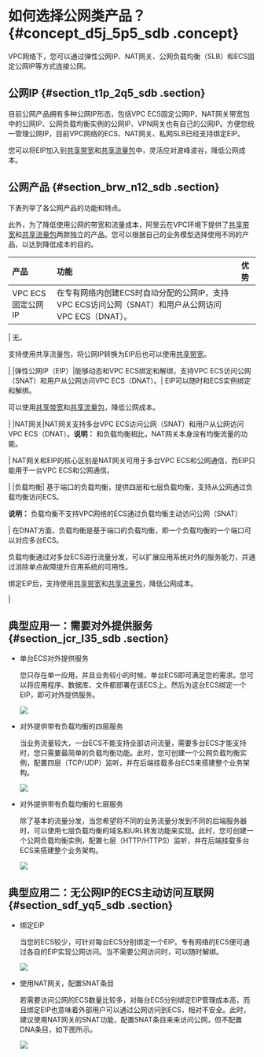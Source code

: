 # 如何选择公网类产品？ {#concept_d5j_5p5_sdb .concept}

VPC网络下，您可以通过弹性公网IP、NAT网关、公网负载均衡（SLB）和ECS固定公网IP等方式连接公网。

## 公网IP {#section_t1p_2q5_sdb .section}

目前公网产品拥有多种公网IP形态，包括VPC ECS固定公网IP、NAT网关带宽包中的公网IP、公网负载均衡实例的公网IP、VPN网关也有自己的公网IP。方便您统一管理公网IP，目前VPC网络的ECS、NAT网关、私网SLB已经支持绑定EIP。

您可以将EIP加入到[共享带宽](https://www.aliyun.com/product/cbwp)和[共享流量包](https://www.aliyun.com/product/flowbag)中，灵活应对波峰波谷，降低公网成本。

## 公网产品 {#section_brw_n12_sdb .section}

下表列举了各公网产品的功能和特点。

此外，为了降低使用公网的带宽和流量成本，阿里云在VPC环境下提供了[共享带宽](https://www.aliyun.com/product/cbwp)和[共享流量包](https://www.aliyun.com/product/flowbag)两款独立的产品。您可以根据自己的业务模型选择使用不同的产品，以达到降低成本的目的。

|产品|功能|优势|
|:-|:-|:-|
|VPC ECS固定公网IP| 在专有网络内创建ECS时自动分配的公网IP，支持VPC ECS访问公网（SNAT）和用户从公网访问VPC ECS（DNAT）。

 | 无。

 支持使用共享流量包，将公网IP转换为EIP后也可以使用[共享带宽](https://www.aliyun.com/product/cbwp)。

 |
|弹性公网IP（EIP）|能够动态和VPC ECS绑定和解绑，支持VPC ECS访问公网（SNAT）和用户从公网访问VPC ECS（DNAT）。| EIP可以随时和ECS实例绑定和解绑。

 可以使用[共享带宽](https://www.aliyun.com/product/cbwp)和[共享流量包](https://www.aliyun.com/product/flowbag)，降低公网成本。

 |
|NAT网关|NAT网关支持多台VPC ECS访问公网（SNAT）和用户从公网访问VPC ECS（DNAT）。**说明：** 和负载均衡相比，NAT网关本身没有均衡流量的功能。

| NAT网关和EIP的核心区别是NAT网关可用于多台VPC ECS和公网通信，而EIP只能用于一台VPC ECS和公网通信。

 |
|负载均衡| 基于端口的负载均衡，提供四层和七层负载均衡，支持从公网通过负载均衡访问ECS。

 **说明：** 负载均衡不支持VPC网络的ECS通过负载均衡主动访问公网（SNAT）

 | 在DNAT方面，负载均衡是基于端口的负载均衡，即一个负载均衡的一个端口可以对应多台ECS。

 负载均衡通过对多台ECS进行流量分发，可以扩展应用系统对外的服务能力，并通过消除单点故障提升应用系统的可用性。

 绑定EIP后，支持使用[共享带宽](https://www.aliyun.com/product/cbwp)和[共享流量包](https://www.aliyun.com/product/flowbag)，降低公网成本。

 |

## 典型应用一：需要对外提供服务 {#section_jcr_l35_sdb .section}

-   单台ECS对外提供服务

    您只存在单一应用，并且业务较小的时候，单台ECS即可满足您的需求。您可以将应用程序、数据库、文件都部署在该ECS上。然后为这台ECS绑定一个EIP，即可对外提供服务。

    ![](http://static-aliyun-doc.oss-cn-hangzhou.aliyuncs.com/assets/img/2449/1540872813826_zh-CN.png)

-   对外提供带有负载均衡的四层服务

    当业务流量较大，一台ECS不能支持全部访问流量，需要多台ECS才能支持时，您只需要最简单的负载均衡功能。此时，您可创建一个公网负载均衡实例，配置四层（TCP/UDP）监听，并在后端挂载多台ECS来搭建整个业务架构。

    ![](http://static-aliyun-doc.oss-cn-hangzhou.aliyuncs.com/assets/img/2449/1540872814827_zh-CN.png)

-   对外提供带有负载均衡的七层服务

    除了基本的流量分发，当您希望将不同的业务流量分发到不同的后端服务器时，可以使用七层负载均衡的域名和URL转发功能来实现。此时，您可创建一个公网负载均衡实例，配置七层（HTTP/HTTPS）监听，并在后端挂载多台ECS来搭建整个业务架构。

    ![](http://static-aliyun-doc.oss-cn-hangzhou.aliyuncs.com/assets/img/2449/1540872814828_zh-CN.png)


## 典型应用二：无公网IP的ECS主动访问互联网 {#section_sdf_yq5_sdb .section}

-   绑定EIP

    当您的ECS较少，可针对每台ECS分别绑定一个EIP。专有网络的ECS便可通过各自的EIP实现公网访问。当不需要公网访问时，可以随时解绑。

    ![](http://static-aliyun-doc.oss-cn-hangzhou.aliyuncs.com/assets/img/2449/1540872813826_zh-CN.png)

-   使用NAT网关，配置SNAT条目

    若需要访问公网的ECS数量比较多，对每台ECS分别绑定EIP管理成本高，而且绑定EIP也意味着外部用户可以通过公网访问到ECS，相对不安全。此时，建议使用NAT网关的SNAT功能，配置SNAT条目来来访问公网，但不配置DNA条目，如下图所示。

    ![](http://static-aliyun-doc.oss-cn-hangzhou.aliyuncs.com/assets/img/2449/1540872814829_zh-CN.png)


